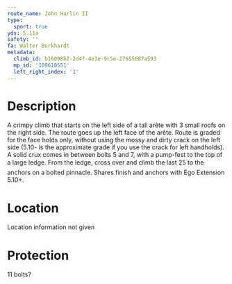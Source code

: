 ```yaml
---
route_name: John Harlin II
type:
  sport: true
yds: 5.11a
safety: ''
fa: Walter Burkhardt
metadata:
  climb_id: b16098b2-2d4f-4e3e-9c5e-27655687a593
  mp_id: '109610551'
  left_right_index: '1'
---
```

# Description
A crimpy climb that starts on the left side of a tall arête with 3 small roofs on the right side. The route goes up the left face of the arête. Route is graded for the face holds only, without using the mossy and dirty crack on the left side (5.10- is the approximate grade if you use the crack for left handholds).  A solid crux comes in between bolts 5 and 7, with a pump-fest to the top of a large ledge. From the ledge, cross over and climb the last 25 to the anchors on a bolted pinnacle. Shares finish and anchors with Ego Extension 5.10+.

# Location
Location information not given

# Protection
11 bolts?

